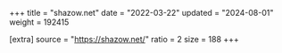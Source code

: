 +++
title = "shazow.net"
date = "2022-03-22"
updated = "2024-08-01"
weight = 192415

[extra]
source = "https://shazow.net/"
ratio = 2
size = 188
+++
